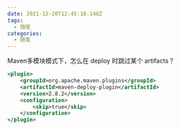 ```yaml
---
date: 2021-12-20T12:45:10.148Z
tags:
  - 随笔
categories:
  - 随笔
---
```

Maven多模块模式下，怎么在 deploy 时跳过某个 artifacts？

<!--more-->

```xml
<plugin>
    <groupId>org.apache.maven.plugins</groupId>
    <artifactId>maven-deploy-plugin</artifactId>
    <version>2.8.2</version>
    <configuration>
        <skip>true</skip>
    </configuration>
</plugin>
```